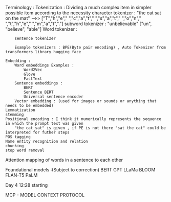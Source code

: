 

Terminology :
    Tokenization : Dividing a much complex item in simpler possible item according to the necessity
        character tokenizer : 
            "the cat sat on the mat" -->> 
            ["T","h","e"," ","c","a","t"," ","s","a","t"," ","o","n"," ","t","h","e"," ","m","a","t","."]
        subword tokenizer :
            "unbelievable"
            ["un", "believe", "able"]
        Word tokenizer :

        sentence tokenizer

        Example tokenizers : BPE(Byte pair encoding) , Auto Tokenizer from transformers library hugging face

    Embedding :
        Word embeddings Examples :
            Word2Vec
            Glove
            FastText
        Sentence embeddings :
            BERT
            Sentence BERT
            Universal sentence encoder
        Vector embedding : (used for images or sounds or anything that needs to be embedded)
    Lemmatization
    stemming
    Positional encoding : I think it numerically represents the sequence in which the prompt text was given
        "the cat sat" is given , if PE is not there "sat the cat" could be interpreted for futher steps 
    POS tagging
    Name entity recognition and relation
    chunking
    stop word removal



Attention mapping of words in a sentence to each other 


Foundational models :(Subject to correction)
    BERT 
    GPT
    LLaMa
    BLOOM
    FLAN-T5
    PaLM


Day 4 12:28 starting 



MCP - MODEL CONTEXT PROTOCOL